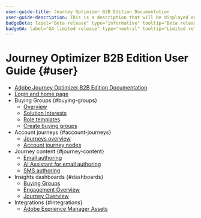 ```yaml
---
user-guide-title: Journey Optimizer B2B Edition Documentation
user-guide-description: This is a description that will be displayed on the landing page.
badgeBeta: label="Beta release" type="informative" tooltip="Beta release documentation"
badgeGA: label="GA limited release" type="neutral" tooltip="Limited release GA documentation"
---
```


# Journey Optimizer B2B Edition User Guide {#user}

+ [Adobe Journey Optimizer B2B Edition Documentation](guide-overview.md)
+ [Login and home page](home-page.md)
+ Buying Groups {#buying-groups}
    + [Overview](./buying-groups/buying-groups-overview.md)
    + [Solution Interests](./buying-groups/solution-interests.md)
    + [Role templates](./buying-groups/buying-groups-role-templates.md)
    + [Create buying groups](./buying-groups/buying-groups-create.md)
+ Account journeys {#account-journeys}
    + [Journeys overview](./journeys/journey-overview.md)
    + [Account journey nodes](./journeys/journey-nodes.md)
+ Journey content {#journey-content}
    + [Email authoring](./content/email-authoring.md)
    + [AI Assistant for email authoring](./content/ai-assistant-emails.md)
    + [SMS authoring](./content/sms-authoring.md)
+ Insights dashboards {#dashboards}
    + [Buying Groups](./dashboards/buying-groups-dashboard.md)
    + [Engagement Overview](./dashboards/engagement-dashboard.md)
    + [Journey Overview](./dashboards/journeys-dashboard.md)
+ Integrations {#integrations}
    + [Adobe Exprience Manager Assets](./integrations/experience-manager-assets-integration.md)
